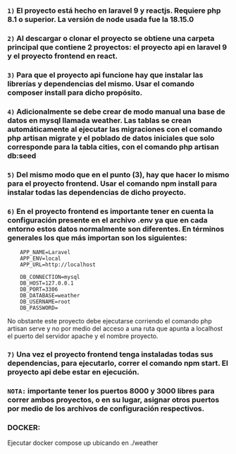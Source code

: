 ### `1)` El proyecto está hecho en laravel 9 y reactjs. Requiere php 8.1 o superior. La versión de node usada fue la 18.15.0 

### `2)` Al descargar o clonar el proyecto se obtiene una carpeta principal que contiene 2 proyectos: el proyecto api en laravel 9 y el proyecto frontend en react.

### `3)` Para que el proyecto api funcione hay que instalar las librerías y dependencias del mismo. Usar el comando composer install para dicho propósito.

### `4)` Adicionalmente se debe crear de modo manual una base de datos en mysql llamada weather. Las tablas se crean automáticamente al ejecutar las migraciones con el comando php artisan migrate y el poblado de datos iniciales que solo corresponde para la tabla cities, con el comando php artisan db:seed  

### `5)` Del mismo modo que en el punto (3), hay que hacer lo mismo para el proyecto frontend. Usar el comando npm install para instalar todas las dependencias de dicho proyecto.

### `6)` En el proyecto frontend es importante tener en cuenta la configuración presente en el archivo .env ya que en cada entorno estos datos normalmente son diferentes. En términos generales los que más importan son los siguientes:

		APP_NAME=Laravel
		APP_ENV=local
		APP_URL=http://localhost

		DB_CONNECTION=mysql
		DB_HOST=127.0.0.1
		DB_PORT=3306
		DB_DATABASE=weather
		DB_USERNAME=root
		DB_PASSWORD=

No obstante este proyecto debe ejecutarse corriendo el comando php artisan serve y no por medio del acceso a una ruta que apunta a localhost el puerto del servidor apache y el nombre proyecto.

### `7)` Una vez el proyecto frontend tenga instaladas todas sus dependencias, para ejecutarlo, correr el comando npm start. El proyecto api debe estar en ejecución.

### `NOTA:` importante tener los puertos 8000 y 3000 libres para correr ambos proyectos, o en su lugar, asignar otros puertos por medio de los archivos de configuración respectivos.

### DOCKER:
Ejecutar docker compose up ubicando en ./weather